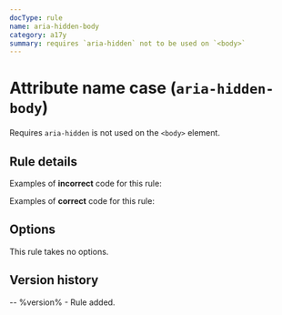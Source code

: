 ```yaml
---
docType: rule
name: aria-hidden-body
category: a17y
summary: requires `aria-hidden` not to be used on `<body>`
---
```


# Attribute name case (`aria-hidden-body`)

Requires `aria-hidden` is not used on the `<body>` element.

## Rule details

Examples of **incorrect** code for this rule:

<validate name="incorrect" rules="aria-hidden-body">
    <body aria-hidden="true"></body>
</validate>

Examples of **correct** code for this rule:

<validate name="correct" rules="aria-hidden-body">
    <body></body>
</validate>

## Options

This rule takes no options.

## Version history

-- %version% - Rule added.
